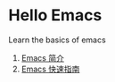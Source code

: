 # Hello Emacs

Learn the basics of emacs

1. [Emacs 简介](./docs/1.md)
2. [Emacs 快速指南](./tutorial/quick-start.md)